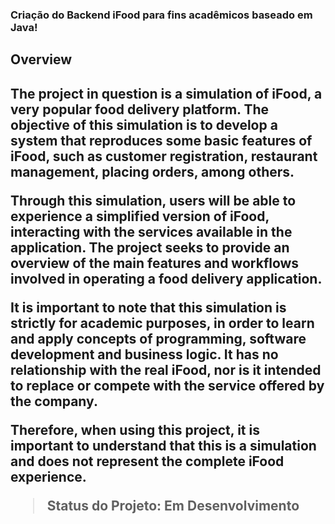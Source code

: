 <h3> Criação do Backend iFood para fins acadêmicos baseado em Java! <h3>

<h2> Overview <h2>
 
<p>The project in question is a simulation of iFood, a very popular food delivery platform. 
The objective of this simulation is to develop a system that reproduces some basic features of iFood, such as customer registration, restaurant management, placing orders, among others.

Through this simulation, users will be able to experience a simplified version of iFood, interacting with the services available in the application. 
The project seeks to provide an overview of the main features and workflows involved in operating a food delivery application.

It is important to note that this simulation is strictly for academic purposes, in order to learn and apply concepts of programming, software development and business logic. 
It has no relationship with the real iFood, nor is it intended to replace or compete with the service offered by the company.

Therefore, when using this project, it is important to understand that this is a simulation and does not represent the complete iFood experience.</p>
  
> Status do Projeto: Em Desenvolvimento
